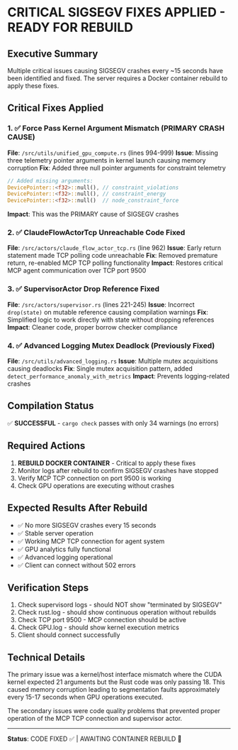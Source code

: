 # CRITICAL SIGSEGV FIXES APPLIED - READY FOR REBUILD

## Executive Summary
Multiple critical issues causing SIGSEGV crashes every ~15 seconds have been identified and fixed. The server requires a Docker container rebuild to apply these fixes.

## Critical Fixes Applied

### 1. ✅ Force Pass Kernel Argument Mismatch (PRIMARY CRASH CAUSE)
**File**: `/src/utils/unified_gpu_compute.rs` (lines 994-999)
**Issue**: Missing three telemetry pointer arguments in kernel launch causing memory corruption
**Fix**: Added three null pointer arguments for constraint telemetry
```rust
// Added missing arguments:
DevicePointer::<f32>::null(), // constraint_violations
DevicePointer::<f32>::null(), // constraint_energy
DevicePointer::<f32>::null()  // node_constraint_force
```
**Impact**: This was the PRIMARY cause of SIGSEGV crashes

### 2. ✅ ClaudeFlowActorTcp Unreachable Code Fixed
**File**: `/src/actors/claude_flow_actor_tcp.rs` (line 962)
**Issue**: Early return statement made TCP polling code unreachable
**Fix**: Removed premature return, re-enabled MCP TCP polling functionality
**Impact**: Restores critical MCP agent communication over TCP port 9500

### 3. ✅ SupervisorActor Drop Reference Fixed
**File**: `/src/actors/supervisor.rs` (lines 221-245)
**Issue**: Incorrect `drop(state)` on mutable reference causing compilation warnings
**Fix**: Simplified logic to work directly with state without dropping references
**Impact**: Cleaner code, proper borrow checker compliance

### 4. ✅ Advanced Logging Mutex Deadlock (Previously Fixed)
**File**: `/src/utils/advanced_logging.rs`
**Issue**: Multiple mutex acquisitions causing deadlocks
**Fix**: Single mutex acquisition pattern, added `detect_performance_anomaly_with_metrics`
**Impact**: Prevents logging-related crashes

## Compilation Status
✅ **SUCCESSFUL** - `cargo check` passes with only 34 warnings (no errors)

## Required Actions
1. **REBUILD DOCKER CONTAINER** - Critical to apply these fixes
2. Monitor logs after rebuild to confirm SIGSEGV crashes have stopped
3. Verify MCP TCP connection on port 9500 is working
4. Check GPU operations are executing without crashes

## Expected Results After Rebuild
- ✅ No more SIGSEGV crashes every 15 seconds
- ✅ Stable server operation
- ✅ Working MCP TCP connection for agent system
- ✅ GPU analytics fully functional
- ✅ Advanced logging operational
- ✅ Client can connect without 502 errors

## Verification Steps
1. Check supervisord logs - should NOT show "terminated by SIGSEGV"
2. Check rust.log - should show continuous operation without rebuilds
3. Check TCP port 9500 - MCP connection should be active
4. Check GPU.log - should show kernel execution metrics
5. Client should connect successfully

## Technical Details
The primary issue was a kernel/host interface mismatch where the CUDA kernel expected 21 arguments but the Rust code was only passing 18. This caused memory corruption leading to segmentation faults approximately every 15-17 seconds when GPU operations executed.

The secondary issues were code quality problems that prevented proper operation of the MCP TCP connection and supervisor actor.

---

**Status**: CODE FIXED ✅ | AWAITING CONTAINER REBUILD 🔄